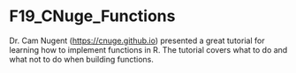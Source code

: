 # F19_CNuge_Functions
Dr. Cam Nugent (https://cnuge.github.io) presented a great tutorial for learning how to implement functions in R. The tutorial covers what to do and what not to do when building functions.
